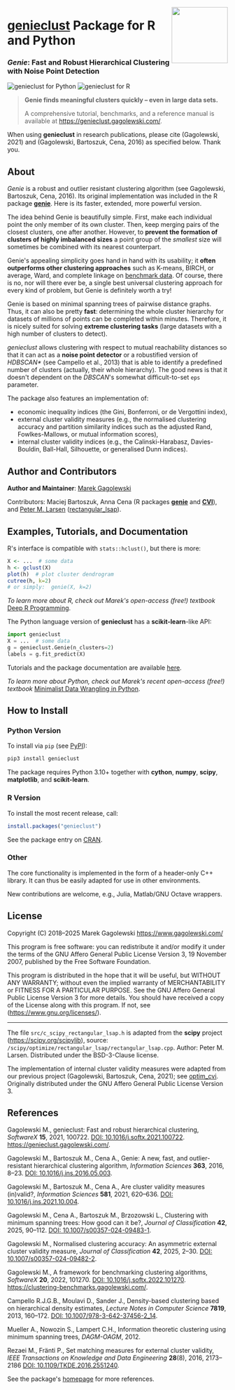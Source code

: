 <a href="https://genieclust.gagolewski.com"><img src="https://www.gagolewski.com/_static/img/genieclust.png" align="right" height="128" width="128" /></a>
# [**genieclust**](https://genieclust.gagolewski.com/) Package for R and Python

### *Genie*: Fast and Robust Hierarchical Clustering with Noise Point Detection


![genieclust for Python](https://github.com/gagolews/genieclust/workflows/genieclust%20for%20Python/badge.svg)
![genieclust for R](https://github.com/gagolews/genieclust/workflows/genieclust%20for%20R/badge.svg)


> **Genie finds meaningful clusters quickly – even in large data sets.**
>
> A comprehensive tutorial, benchmarks, and a reference manual is available
at <https://genieclust.gagolewski.com/>.

When using **genieclust** in research publications, please
cite (Gagolewski, 2021) and (Gagolewski, Bartoszuk, Cena, 2016)
as specified below. Thank you.


## About

*Genie* is a robust and outlier resistant clustering algorithm
(see Gagolewski, Bartoszuk, Cena, 2016). Its original implementation was
included in the R package [**genie**](https://CRAN.R-project.org/package=genie).
Here is its faster, extended, more powerful version.

The idea behind Genie is beautifully simple. First, make each individual
point the only member of its own cluster. Then, keep merging pairs
of the closest clusters, one after another. However, to **prevent
the formation of clusters of highly imbalanced sizes** a point group of
the *smallest* size will sometimes be combined with its nearest counterpart.

Genie's appealing simplicity goes hand in hand with its usability;
it **often outperforms other clustering approaches**
such as K-means, BIRCH, or average, Ward, and complete linkage
on [benchmark data](https://github.com/gagolews/clustering-benchmarks).
Of course, there is no, nor will there ever be, a single best
universal clustering approach for every kind of problem, but Genie
is definitely worth a try!

Genie is based on minimal spanning trees of pairwise distance graphs.
Thus, it can also be pretty **fast**: determining the whole cluster hierarchy
for datasets of millions of points can be completed within minutes. Therefore,
it is nicely suited for solving **extreme clustering tasks** (large datasets
with a high number of clusters to detect).

*genieclust* allows clustering with respect to mutual reachability distances
so that it can act as a **noise point detector** or a robustified version
of *HDBSCAN\**  (see Campello et al., 2013) that is able to identify a predefined
number of clusters (actually, their whole hierarchy). The good news is that it doesn't
dependent on the *DBSCAN*'s somewhat difficult-to-set `eps` parameter.

The package also features an implementation of:

* economic inequality indices (the Gini, Bonferroni, or de Vergottini index),
* external cluster validity measures (e.g., the normalised clustering accuracy
    and partition similarity indices such as the adjusted Rand, Fowlkes-Mallows,
    or mutual information scores),
* internal cluster validity indices (e.g., the Calinski-Harabasz,
    Davies-Bouldin, Ball-Hall, Silhouette, or generalised Dunn indices).



## Author and Contributors

**Author and Maintainer**: [Marek Gagolewski](https://www.gagolewski.com/)

Contributors:
Maciej Bartoszuk, Anna Cena (R packages
[**genie**](https://CRAN.R-project.org/package=genie) and
[**CVI**](https://github.com/gagolews/optim_cvi)), and
[Peter M. Larsen](https://github.com/pmla)
([rectangular_lsap](https://github.com/scipy/scipy/blob/main/scipy/optimize/rectangular_lsap/rectangular_lsap.cpp)).




## Examples, Tutorials, and Documentation

R's interface is compatible with `stats::hclust()`,
but there is more:

```r
X <- ...  # some data
h <- gclust(X)
plot(h)  # plot cluster dendrogram
cutree(h, k=2)
# or simply:  genie(X, k=2)
```


*To learn more about R, check out Marek's open-access (free!) textbook*
[Deep R Programming](https://deepr.gagolewski.com/).



The Python language version of **genieclust** has a **scikit-learn**-like API:

```python
import genieclust
X = ...  # some data
g = genieclust.Genie(n_clusters=2)
labels = g.fit_predict(X)
```

Tutorials and the package documentation are available
[here](https://genieclust.gagolewski.com/).

*To learn more about Python, check out Marek's recent open-access (free!) textbook*
[Minimalist Data Wrangling in Python](https://datawranglingpy.gagolewski.com/).



## How to Install

### Python Version

To install via `pip` (see [PyPI](https://pypi.org/project/genieclust)):

```bash
pip3 install genieclust
```

The package requires Python 3.10+ together with **cython**,
**numpy**, **scipy**, **matplotlib**, and **scikit-learn**.







### R Version


To install the most recent release, call:

```r
install.packages("genieclust")
```

See the package entry on
[CRAN](https://CRAN.R-project.org/package=genieclust).




### Other

The core functionality is implemented in the form of a header-only
C++ library. It can thus be easily adapted for use in other environments.

New contributions are welcome, e.g., Julia, Matlab/GNU Octave wrappers.




## License

Copyright (C) 2018–2025 Marek Gagolewski <https://www.gagolewski.com/>

This program is free software: you can redistribute it and/or modify it
under the terms of the GNU Affero General Public License Version 3, 19
November 2007, published by the Free Software Foundation.

This program is distributed in the hope that it will be useful, but
WITHOUT ANY WARRANTY; without even the implied warranty of
MERCHANTABILITY or FITNESS FOR A PARTICULAR PURPOSE. See the GNU Affero
General Public License Version 3 for more details. You should have
received a copy of the License along with this program. If not, see
(https://www.gnu.org/licenses/).

--------------

The file `src/c_scipy_rectangular_lsap.h` is adapted from the
**scipy** project (https://scipy.org/scipylib), source:
`/scipy/optimize/rectangular_lsap/rectangular_lsap.cpp`.
Author: Peter M. Larsen. Distributed under the BSD-3-Clause license.

The implementation of internal cluster validity measures
were adapted from our previous project (Gagolewski, Bartoszuk, Cena, 2021);
see [optim_cvi](https://github.com/gagolews/optim_cvi).
Originally distributed under the GNU Affero General Public License Version 3.


## References

Gagolewski M., genieclust: Fast and robust hierarchical clustering,
*SoftwareX* **15**, 2021, 100722.
[DOI: 10.1016/j.softx.2021.100722](https://doi.org/10.1016/j.softx.2021.100722).
<https://genieclust.gagolewski.com/>.

Gagolewski M., Bartoszuk M., Cena A., Genie: A new, fast, and
outlier-resistant hierarchical clustering algorithm, *Information
Sciences* **363**, 2016, 8–23.
[DOI: 10.1016/j.ins.2016.05.003](https://doi.org/10.1016/j.ins.2016.05.003).

Gagolewski M., Bartoszuk M., Cena A., Are cluster validity measures (in)valid?,
*Information Sciences* **581**, 2021, 620–636.
[DOI: 10.1016/j.ins.2021.10.004](https://doi.org/10.1016/j.ins.2021.10.004).

Gagolewski M., Cena A., Bartoszuk M., Brzozowski L.,
Clustering with minimum spanning trees: How good can it be?,
*Journal of Classification* **42**, 2025, 90–112.
[DOI: 10.1007/s00357-024-09483-1](https://doi.org/10.1007/s00357-024-09483-1).

Gagolewski M., Normalised clustering accuracy: An asymmetric external
cluster validity measure, *Journal of Classification* **42**, 2025, 2–30.
[DOI: 10.1007/s00357-024-09482-2](https://doi.org/10.1007/s00357-024-09482-2).

Gagolewski M., A framework for benchmarking clustering algorithms,
*SoftwareX* **20**, 2022, 101270.
[DOI: 10.1016/j.softx.2022.101270](https://doi.org/10.1016/j.softx.2022.101270).
<https://clustering-benchmarks.gagolewski.com/>.

Campello R.J.G.B., Moulavi D., Sander J.,
Density-based clustering based on hierarchical density estimates,
*Lecture Notes in Computer Science* **7819**, 2013, 160–172.
[DOI: 10.1007/978-3-642-37456-2_14](https://doi.org/10.1007/978-3-642-37456-2_14).

Mueller A., Nowozin S., Lampert C.H., Information theoretic clustering
using minimum spanning trees, *DAGM-OAGM*, 2012.

Rezaei M., Fränti P., Set matching measures for external cluster validity,
*IEEE Transactions on Knowledge and Data Engineering* **28**(8), 2016,
2173–2186 [DOI: 10.1109/TKDE.2016.2551240](https://doi.org/10.1109/TKDE.2016.2551240).

See the package's [homepage](https://genieclust.gagolewski.com/) for more
references.
